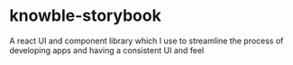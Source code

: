 # knowble-storybook
A react UI and component library which I use to streamline the process of developing apps and having a consistent UI and feel
